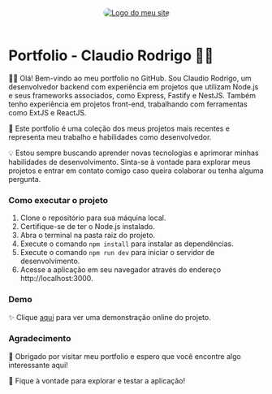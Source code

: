 <div style="text-align: center">
    <a href="https://portfolio-claudiozh.vercel.app" target="_blank">
  <img src="https://portfolio-claudiozh.vercel.app/images/og-image.png" alt="Logo do meu site" style="max-width: 500px; border-radius: 10px; margin-bottom: 20px">
    </a>
</div>

# Portfolio - Claudio Rodrigo 👨‍💻

👨‍💻 Olá! Bem-vindo ao meu portfolio no GitHub. Sou Claudio Rodrigo, um desenvolvedor backend com experiência em projetos que utilizam Node.js e seus frameworks associados, como Express, Fastify e NestJS. Também tenho experiência em projetos front-end, trabalhando com ferramentas como ExtJS e ReactJS.

🚀 Este portfolio é uma coleção dos meus projetos mais recentes e representa meu trabalho e habilidades como desenvolvedor.

💡 Estou sempre buscando aprender novas tecnologias e aprimorar minhas habilidades de desenvolvimento. Sinta-se à vontade para explorar meus projetos e entrar em contato comigo caso queira colaborar ou tenha alguma pergunta.

### Como executar o projeto 

1. Clone o repositório para sua máquina local.
2. Certifique-se de ter o Node.js instalado.
3. Abra o terminal na pasta raiz do projeto.
4. Execute o comando `npm install` para instalar as dependências.
5. Execute o comando `npm run dev` para iniciar o servidor de desenvolvimento.
6. Acesse a aplicação em seu navegador através do endereço http://localhost:3000.

### Demo
✨ Clique [aqui](https://portfolio-claudiozh.vercel.app) para ver uma demonstração online do projeto.

### Agradecimento
🙌 Obrigado por visitar meu portfolio e espero que você encontre algo interessante aqui!

🚀 Fique à vontade para explorar e testar a aplicação!
